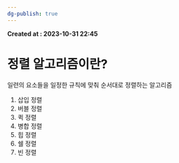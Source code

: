 ```yaml
---
dg-publish: true
---
```


**Created at : 2023-10-31 22:45**
# 정렬 알고리즘이란?
일련의 요소들을 일정한 규칙에 맞춰 순서대로 정렬하는 알고리즘
1. 삽입 정렬
2. 버블 정렬
3. 퀵 정렬
4. 병합 정렬
5. 힙 정렬
6. 쉘 정렬
7. 빈 정렬